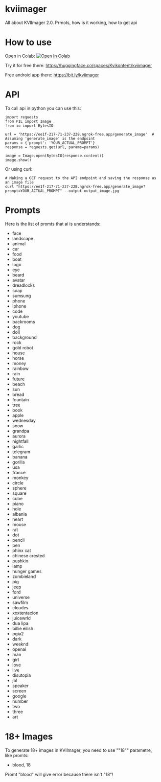 # kviimager
All about KVIImager 2.0. Prmots, how is it working, how to get api

# How to use
Open in Colab: [![Open In Colab](https://colab.research.google.com/assets/colab-badge.svg)](https://colab.research.google.com/drive/1A7Rqce-Pc1HsDIR-Vc6WZ4WD2X3K79Gh#scrollTo=-80l3EFhARko)

Try it for free there: https://huggingface.co/spaces/Kvikontent/kviimager

Free android app there: https://bit.ly/kviimager

# API
To call api in python you can use this:
```
import requests
from PIL import Image
from io import BytesIO

url = 'https://ee1f-217-71-237-228.ngrok-free.app/generate_image'  # Assuming 'generate_image' is the endpoint
params = {'prompt': 'YOUR_ACTUAL_PROMPT'}
response = requests.get(url, params=params)

image = Image.open(BytesIO(response.content))
image.show()
```
Or using curl:
```
# Making a GET request to the API endpoint and saving the response as an image file
curl "https://ee1f-217-71-237-228.ngrok-free.app/generate_image?prompt=YOUR_ACTUAL_PROMPT" --output output_image.jpg
```

# Prompts
Here is the list of promts that ai is understands:
- face
- landscape
- animal
- car
- food
- boat
- logo
- eye
- beard
- avatar
- dreadlocks
- soap
- sumsung
- phone
- iphone
- code
- youtube
- backrooms
- dog
- doll
- background
- rock
- gold robot
- house
- horse
- money
- rainbow
- rain
- future
- beach
- sun
- bread
- fountain
- tree
- book
- apple
- wednesday
- snow
- grandpa
- aurora
- nightfall
- garlic
- telegram
- banana
- gorilla
- usa
- france
- monkey
- circle
- sphere
- square
- cube
- piano
- hole
- albania
- heart
- mouse
- rat
- dot
- pencil
- pen
- phinx cat
- chinese crested
- pushkin
- lamp
- hunger games
- zombieland
- pig
- jeep
- ford
- universe
- sawfilm
- cloudes
- xxxtentacion
- juicewrld
- dua lipa
- billie eilish
- pgia2
- dark
- weeknd
- openai
- man
- girl
- love
- live
- disutopia
- jbl
- speaker
- screen
- google
- number
- two
- three
- art

# 18+ Images

To generate 18+ images in KVIImager, you need to use ""18"" parametre, like promts:
- blood, 18
  
Promt "blood" will give error because there isn't "18"!
  
